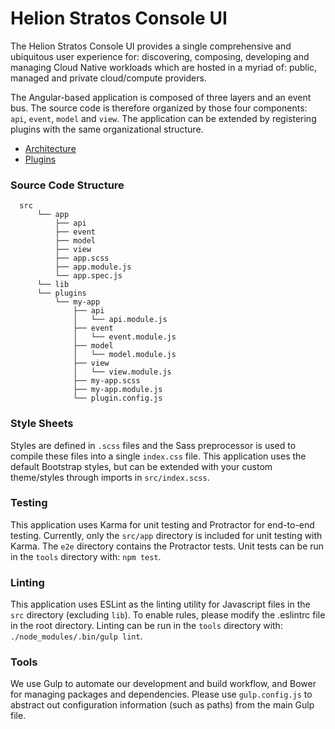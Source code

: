 # Helion Stratos Console UI
The Helion Stratos Console UI provides a single comprehensive and ubiquitous user experience for: discovering, composing, developing and managing Cloud Native workloads which are hosted in a myriad of: public, managed and private cloud/compute providers.

The Angular-based application is composed of three layers and an event bus. The source code is therefore organized by those four components: `api`, `event`, `model` and `view`. The application can be extended by registering plugins with the same organizational structure.

* [Architecture](docs/architecture.md)
* [Plugins](docs/plugins.md)

### Source Code Structure
```
  src
      └── app
          ├── api
          ├── event
          ├── model
          ├── view
          ├── app.scss
          ├── app.module.js
          └── app.spec.js
      └── lib
      └── plugins
          └── my-app
              ├── api
              │   └── api.module.js
              ├── event
              │   └── event.module.js
              ├── model
              │   └── model.module.js
              ├── view
              │   └── view.module.js
              ├── my-app.scss
              ├── my-app.module.js
              └── plugin.config.js
```

### Style Sheets
Styles are defined in `.scss` files and the Sass preprocessor is used to compile these files into a single `index.css` file. This application uses the default Bootstrap styles, but can be extended with your custom theme/styles through imports in `src/index.scss`.

### Testing
This application uses Karma for unit testing and Protractor for end-to-end testing. Currently, only the `src/app` directory is included for unit testing with Karma. The `e2e` directory contains the Protractor tests. Unit tests can be run in the `tools` directory with: `npm test`.

### Linting
This application uses ESLint as the linting utility for Javascript files in the `src` directory (excluding `lib`). To enable rules, please modify the .eslintrc file in the root directory. Linting can be run in the `tools` directory with: `./node_modules/.bin/gulp lint`.

### Tools
We use Gulp to automate our development and build workflow, and Bower for managing packages and dependencies. Please use `gulp.config.js` to abstract out configuration information (such as paths) from the main Gulp file.